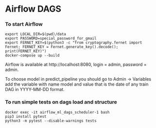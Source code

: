 # Airflow DAGS
### To start Airflow
```
export LOCAL_DIR=$(pwd)/data
export PASSWORD=special_password_for_gmail
export FERNET_KEY=$(python3 -c "from cryptography.fernet import Fernet; FERNET_KEY = Fernet.generate_key().decode(); print(FERNET_KEY)")
docker-compose up --build
```

Airflow is available at http://localhost:8080, login = admin, password = admin.


To choose model in predict_pipeline you should go to Admin -> Variables 
add the variable with name model and value that is the date of any train DAG in YYYY-MM-DD format.


### To run simple tests on dags load and structure
```
docker exec -it airflow_ml_dags_scheduler-1 bash
pip3 install pytest
python3 -m pytest --disable-warnings tests
```

